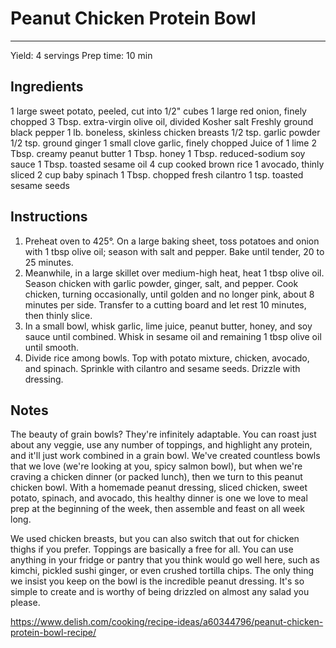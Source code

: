 # Peanut Chicken Protein Bowl
---
Yield: 4 servings
Prep time: 10 min

## Ingredients
1 large sweet potato, peeled, cut into 1/2" cubes
1 large red onion, finely chopped
3 Tbsp. extra-virgin olive oil, divided
Kosher salt
Freshly ground black pepper
1 lb. boneless, skinless chicken breasts
1/2 tsp. garlic powder
1/2 tsp. ground ginger
1 small clove garlic, finely chopped
Juice of 1 lime
2 Tbsp. creamy peanut butter
1 Tbsp. honey
1 Tbsp. reduced-sodium soy sauce
1 Tbsp. toasted sesame oil
4 cup cooked brown rice
1 avocado, thinly sliced
2 cup baby spinach
1 Tbsp. chopped fresh cilantro
1 tsp. toasted sesame seeds

## Instructions
1. Preheat oven to 425°. On a large baking sheet, toss potatoes and onion with 1 tbsp olive oil; season with salt and pepper. Bake until tender, 20 to 25 minutes.
2. Meanwhile, in a large skillet over medium-high heat, heat 1 tbsp olive oil. Season chicken with garlic powder, ginger, salt, and pepper. Cook chicken, turning occasionally, until golden and no longer pink, about 8 minutes per side. Transfer to a cutting board and let rest 10 minutes, then thinly slice.
3. In a small bowl, whisk garlic, lime juice, peanut butter, honey, and soy sauce until combined. Whisk in sesame oil and remaining 1 tbsp olive oil until smooth.
4. Divide rice among bowls. Top with potato mixture, chicken, avocado, and spinach. Sprinkle with cilantro and sesame seeds. Drizzle with dressing.

## Notes

The beauty of grain bowls? They're infinitely adaptable. You can roast just about any veggie, use any number of toppings, and highlight any protein, and it'll just work combined in a grain bowl. We've created countless bowls that we love (we're looking at you, spicy salmon bowl), but when we're craving a chicken dinner (or packed lunch), then we turn to this peanut chicken bowl. With a homemade peanut dressing, sliced chicken, sweet potato, spinach, and avocado, this healthy dinner is one we love to meal prep at the beginning of the week, then assemble and feast on all week long.

We used chicken breasts, but you can also switch that out for chicken thighs if you prefer. Toppings are basically a free for all. You can use anything in your fridge or pantry that you think would go well here, such as kimchi, pickled sushi ginger, or even crushed tortilla chips. The only thing we insist you keep on the bowl is the incredible peanut dressing. It's so simple to create and is worthy of being drizzled on almost any salad you please.

https://www.delish.com/cooking/recipe-ideas/a60344796/peanut-chicken-protein-bowl-recipe/